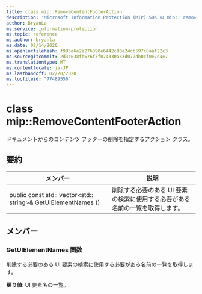 ```yaml
---
title: class mip::RemoveContentFooterAction
description: 'Microsoft Information Protection (MIP) SDK の mip:: removecontentfooteraction クラスについて説明します。'
author: BryanLa
ms.service: information-protection
ms.topic: reference
ms.author: bryanla
ms.date: 02/14/2020
ms.openlocfilehash: f995e6e2e276890e6442c80a24cb597c8aaf22c3
ms.sourcegitcommit: 2d3c638fb576f3f074330a33d077db0cf0e7d4e7
ms.translationtype: MT
ms.contentlocale: ja-JP
ms.lasthandoff: 02/20/2020
ms.locfileid: "77489556"
---
```

# <a name="class-mipremovecontentfooteraction"></a>class mip::RemoveContentFooterAction 
ドキュメントからのコンテンツ フッターの削除を指定するアクション クラス。
  
## <a name="summary"></a>要約
 メンバー                        | 説明                                
--------------------------------|---------------------------------------------
public const std:: vector\<std:: string\>& GetUIElementNames ()  |  削除する必要のある UI 要素の検索に使用する必要がある名前の一覧を取得します。
  
## <a name="members"></a>メンバー
  
### <a name="getuielementnames-function"></a>GetUIElementNames 関数
削除する必要のある UI 要素の検索に使用する必要がある名前の一覧を取得します。

  
**戻り値**: UI 要素名の一覧。